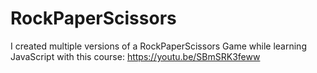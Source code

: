 # RockPaperScissors

I created multiple versions of a RockPaperScissors Game while learning JavaScript with this course: https://youtu.be/SBmSRK3feww
